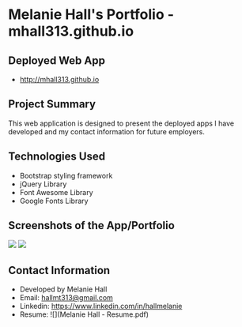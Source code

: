 # Melanie Hall's Portfolio - mhall313.github.io

## Deployed Web App

- http://mhall313.github.io

## Project Summary

This web application is designed to present the deployed apps I have developed and my contact information for future employers.


## Technologies Used

- Bootstrap styling framework
- jQuery Library
- Font Awesome Library
- Google Fonts Library

## Screenshots of the App/Portfolio

![](Home-Page.png)
![](Portfolio.png)


## Contact Information

- Developed by Melanie Hall
- Email: hallmt313@gmail.com
- Linkedin: https://www.linkedin.com/in/hallmelanie
- Resume: ![](Melanie Hall - Resume.pdf)
